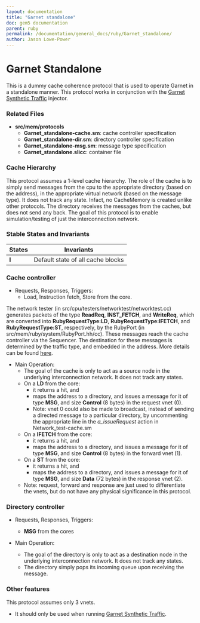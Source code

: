 ```yaml
---
layout: documentation
title: "Garnet standalone"
doc: gem5 documentation
parent: ruby
permalink: /documentation/general_docs/ruby/Garnet_standalone/
author: Jason Lowe-Power
---
```


# Garnet Standalone

This is a dummy cache coherence protocol that is used to operate Garnet
in a standalone manner. This protocol works in conjunction with the
[Garnet Synthetic Traffic](/documentation/general_docs/ruby/garnet_synthetic_traffic)
injector.

### Related Files

  - **src/mem/protocols**
      - **Garnet_standalone-cache.sm**: cache controller specification
      - **Garnet_standalone-dir.sm**: directory controller
        specification
      - **Garnet_standalone-msg.sm**: message type specification
      - **Garnet_standalone.slicc**: container file

### Cache Hierarchy

This protocol assumes a 1-level cache hierarchy. The role of the cache
is to simply send messages from the cpu to the appropriate directory
(based on the address), in the appropriate virtual network (based on the
message type). It does not track any state. Infact, no CacheMemory is
created unlike other protocols. The directory receives the messages from
the caches, but does not send any back. The goal of this protocol is to
enable simulation/testing of just the interconnection network.

### Stable States and Invariants

| States | Invariants                        |
| ------ | --------------------------------- |
| **I**  | Default state of all cache blocks |

### Cache controller

  - Requests, Responses, Triggers:
      - Load, Instruction fetch, Store from the core.

The network tester (in src/cpu/testers/networktest/networktest.cc)
generates packets of the type **ReadReq**, **INST_FETCH**, and
**WriteReq**, which are converted into **RubyRequestType:LD**,
**RubyRequestType:IFETCH**, and **RubyRequestType:ST**, respectively, by
the RubyPort (in src/mem/ruby/system/RubyPort.hh/cc). These messages
reach the cache controller via the Sequencer. The destination for these
messages is determined by the traffic type, and embedded in the address.
More details can be found [here](/documentation/general_docs/debugging_and_testing/directed_testers/ruby_random_tester).

  - Main Operation:
      - The goal of the cache is only to act as a source node in the
        underlying interconnection network. It does not track any
        states.
      - On a **LD** from the core:
          - it returns a hit, and
          - maps the address to a directory, and issues a message for it
            of type **MSG**, and size **Control** (8 bytes) in the
            request vnet (0).
          - Note: vnet 0 could also be made to broadcast, instead of
            sending a directed message to a particular directory, by
            uncommenting the appropriate line in the *a_issueRequest*
            action in Network_test-cache.sm
      - On a **IFETCH** from the core:
          - it returns a hit, and
          - maps the address to a directory, and issues a message for it
            of type **MSG**, and size **Control** (8 bytes) in the
            forward vnet (1).
      - On a **ST** from the core:
          - it returns a hit, and
          - maps the address to a directory, and issues a message for it
            of type **MSG**, and size **Data** (72 bytes) in the
            response vnet (2).
      - Note: request, forward and response are just used to
        differentiate the vnets, but do not have any physical
        significance in this protocol.

### Directory controller

  - Requests, Responses, Triggers:
      - **MSG** from the cores

  - Main Operation:
      - The goal of the directory is only to act as a destination node
        in the underlying interconnection network. It does not track any
        states.
      - The directory simply pops its incoming queue upon receiving the
        message.

### Other features

   This protocol assumes only 3 vnets.
  - It should only be used when running [Garnet Synthetic
        Traffic](/documentation/general_docs/ruby/garnet_synthetic_traffic).
